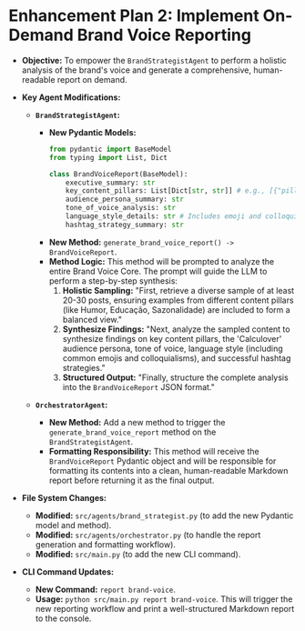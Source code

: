 # **Enhancement Plan 2: Implement On-Demand Brand Voice Reporting**

* **Objective:** To empower the `BrandStrategistAgent` to perform a holistic analysis of the brand's voice and generate a comprehensive, human-readable report on demand.

* **Key Agent Modifications:**

    * **`BrandStrategistAgent`:**
        * **New Pydantic Models:**
            ```python
            from pydantic import BaseModel
            from typing import List, Dict

            class BrandVoiceReport(BaseModel):
                executive_summary: str
                key_content_pillars: List[Dict[str, str]] # e.g., [{"pillar": "Humor", "description": "..."}]
                audience_persona_summary: str
                tone_of_voice_analysis: str
                language_style_details: str # Includes emoji and colloquialism usage
                hashtag_strategy_summary: str
            ```
        * **New Method:** `generate_brand_voice_report() -> BrandVoiceReport`.
        * **Method Logic:** This method will be prompted to analyze the entire Brand Voice Core. The prompt will guide the LLM to perform a step-by-step synthesis:
            1.  **Holistic Sampling:** "First, retrieve a diverse sample of at least 20-30 posts, ensuring examples from different content pillars (like Humor, Educação, Sazonalidade) are included to form a balanced view."
            2.  **Synthesize Findings:** "Next, analyze the sampled content to synthesize findings on key content pillars, the 'Calculover' audience persona, tone of voice, language style (including common emojis and colloquialisms), and successful hashtag strategies."
            3.  **Structured Output:** "Finally, structure the complete analysis into the `BrandVoiceReport` JSON format."

    * **`OrchestratorAgent`:**
        * **New Method:** Add a new method to trigger the `generate_brand_voice_report` method on the `BrandStrategistAgent`.
        * **Formatting Responsibility:** This method will receive the `BrandVoiceReport` Pydantic object and will be responsible for formatting its contents into a clean, human-readable Markdown report before returning it as the final output.

* **File System Changes:**
    * **Modified:** `src/agents/brand_strategist.py` (to add the new Pydantic model and method).
    * **Modified:** `src/agents/orchestrator.py` (to handle the report generation and formatting workflow).
    * **Modified:** `src/main.py` (to add the new CLI command).

* **CLI Command Updates:**
    * **New Command:** `report brand-voice`.
    * **Usage:** `python src/main.py report brand-voice`. This will trigger the new reporting workflow and print a well-structured Markdown report to the console.

